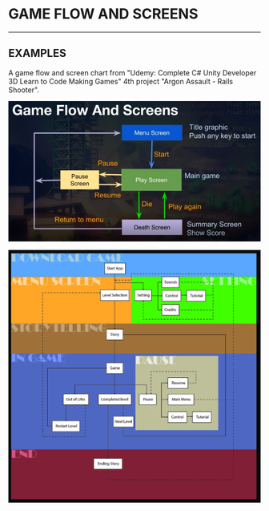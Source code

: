 # GAME FLOW AND SCREENS


---


## EXAMPLES

A game flow and screen chart from "Udemy: Complete C# Unity Developer 3D Learn to Code Making Games" 4th project "Argon Assault - Rails Shooter".

![](images/Screen_flow_chart_example2.jpg)


![](images/Screen_flow_chart_example1.jpg)